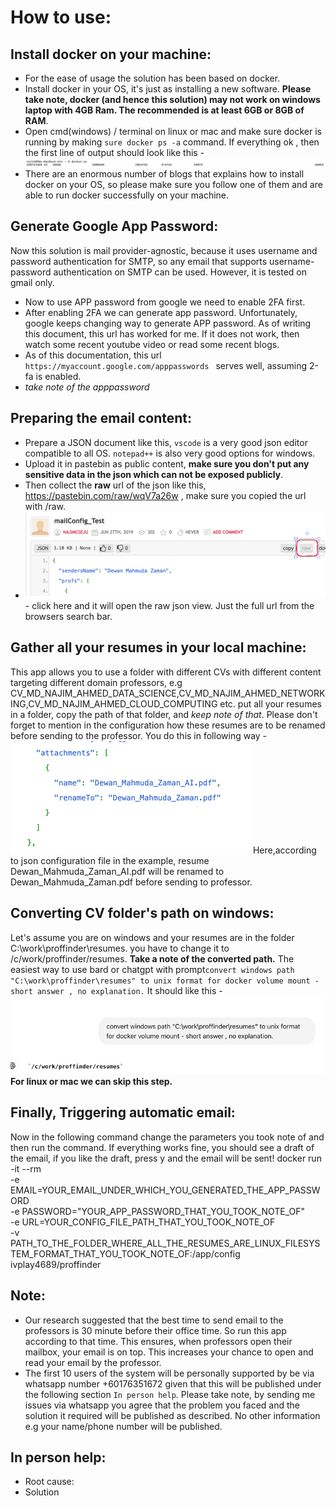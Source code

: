 # How to use:
## Install docker on your machine:
- For the ease of usage the solution has been based on docker.
- Install docker in your OS, it's just as installing a new software. **Please take note, docker (and hence this solution) may not work on windows laptop with 4GB Ram. The recommended is at least 6GB or 8GB of RAM**. 
- Open cmd(windows) / terminal on linux or mac and make sure docker is running by making `sure docker ps -a` command.  If everything ok , then the first line of output should look like this -
![img.png](img.png)
- There are an enormous number of blogs that explains how to install docker on your OS, so please make sure you follow one of them and are able to run docker successfully on your machine.

## Generate Google App Password:
Now this solution is mail provider-agnostic, because it uses username and password authentication for SMTP, so any email that supports username-password authentication on SMTP can be used. However, it is tested on gmail only. 

- Now to use APP password from google we need to enable 2FA first. 
- After enabling 2FA we can generate app password. Unfortunately, google keeps changing way to generate APP password. As of writing this document, this url has worked for me. If it does not work, then watch some recent youtube video or read some recent blogs.
- As of this documentation, this url `https://myaccount.google.com/apppasswords ` serves well, assuming 2-fa is enabled. 
- _take note of the apppassword_
## Preparing the email content:
- Prepare a JSON document like this, `vscode` is a very good json editor compatible to all OS. `notepad++` is also very good options for windows.
- Upload it in pastebin as public content, **make sure you don't put any sensitive data in the json which can not be exposed publicly**.
- Then collect the **raw** url of the json like this, https://pastebin.com/raw/wqV7a26w , make sure you copied the url with /raw.
- ![img_1.png](img_1.png) - click here and it will open the raw json view. Just the full url from the browsers search bar.

## Gather all your resumes in your local machine:
This app allows you to use a folder with different CVs with different content targeting different domain professors, e.g CV_MD_NAJIM_AHMED_DATA_SCIENCE,CV_MD_NAJIM_AHMED_NETWORKING,CV_MD_NAJIM_AHMED_CLOUD_COMPUTING etc. put all your resumes in a folder, copy the path of that folder, and _keep note of that_. Please don't forget to mention in the configuration how these resumes are to be renamed before sending to the professor. You do this in following way - 
![img_2.png](img_2.png)
Here,according to json configuration file in the example, resume Dewan_Mahmuda_Zaman_AI.pdf will be renamed to Dewan_Mahmuda_Zaman.pdf before sending to professor.


## Converting CV folder's path on windows:
Let's assume you are on windows and your resumes are in the folder C:\work\proffinder\resumes. you have to change it to /c/work/proffinder/resumes. **Take a note of the converted path.** The easiest way to use bard or chatgpt with prompt`convert windows path "C:\work\proffinder\resumes" to unix format for docker volume mount - short answer , no explanation.` It should like this - ![img_3.png](img_3.png)
**For linux or mac we can skip this step.**
## Finally, Triggering automatic email:
Now in the following command change the parameters you took note of and then run the command. If everything works fine, you should see a draft of the email, if you like the draft, press y and the email will be sent!
docker run -it --rm \
-e EMAIL=YOUR_EMAIL_UNDER_WHICH_YOU_GENERATED_THE_APP_PASSWORD \
-e PASSWORD="YOUR_APP_PASSWORD_THAT_YOU_TOOK_NOTE_OF" \
-e URL=YOUR_CONFIG_FILE_PATH_THAT_YOU_TOOK_NOTE_OF \
-v PATH_TO_THE_FOLDER_WHERE_ALL_THE_RESUMES_ARE_LINUX_FILESYSTEM_FORMAT_THAT_YOU_TOOK_NOTE_OF:/app/config \
ivplay4689/proffinder

## Note:
- Our research suggested that the best time to send email to the professors is 30 minute before their office time. So run this app according to that time. This ensures, when professors open their mailbox, your email is on top. This increases your chance to open and read your email by the professor.
- The first 10 users of the system will be personally supported by be via whatsapp number +60176351672 given that this will be published under the following section `In person help`. Please take note, by sending me issues via whatsapp you agree that the problem you faced and the solution it required will be published as described. No other information e.g your name/phone number will be published.

## In person help:
- Root cause:
- Solution